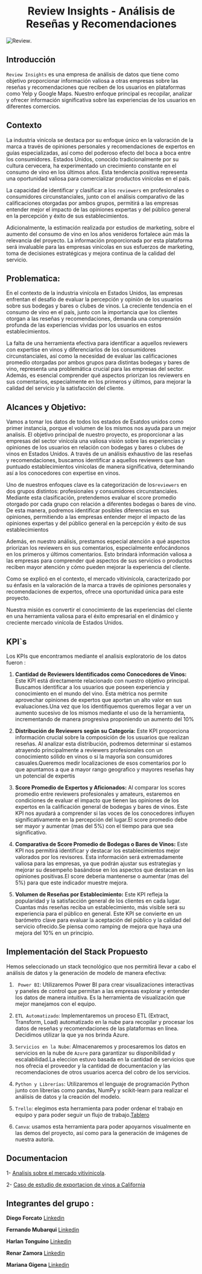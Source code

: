 <h1 align='center'>
 <b>Review Insights - Análisis de Reseñas y Recomendaciones</b>
</h1>


![Review](https://github.com/mariangigena/proyectogrupal/blob/main/imagenes/Banner%20de%20LinkedIn%20Sencillo%20Tecnolog%C3%ADa.png).

## **Introducción**

`Review Insights` es una empresa de análisis de datos que tiene como objetivo proporcionar información valiosa a otras empresas sobre las reseñas y recomendaciones que reciben de los usuarios en plataformas como Yelp y Google Maps. Nuestro enfoque principal es recopilar, analizar y ofrecer información significativa sobre las experiencias de los usuarios en diferentes comercios.

## **Contexto**

La industria vinícola se destaca por su enfoque único en la valoración de la marca a través de opiniones personales y recomendaciones de expertos en guías especializadas, así como del poderoso efecto del boca a boca entre los consumidores. Estados Unidos, conocido tradicionalmente por su cultura cervecera, ha experimentado un crecimiento constante en el consumo de vino en los últimos años. Esta tendencia positiva representa una oportunidad valiosa para comercializar productos vinícolas en el país.

La capacidad de identificar y clasificar a los `reviewers` en profesionales o consumidores circunstanciales, junto con el análisis comparativo de las calificaciones otorgadas por ambos grupos, permitirá a las empresas entender mejor el impacto de las opiniones expertas y del público general en la percepción y éxito de sus establecimientos.

Adicionalmente, la estimación realizada por estudios de marketing, sobre el aumento del consumo de vino en los años venideros fortalece aún más la relevancia del proyecto. La información proporcionada por esta plataforma será invaluable para las empresas vinícolas en sus esfuerzos de marketing, toma de decisiones estratégicas y mejora continua de la calidad del servicio.

## **Problematica**:

En el contexto de la industria vinícola en Estados Unidos, las empresas enfrentan el desafío de evaluar la percepción y opinión de los usuarios sobre sus bodegas y bares o clubes de vinos. La creciente tendencia en el consumo de vino en el país, junto con la importancia que los clientes otorgan a las reseñas y recomendaciones, demanda una comprensión profunda de las experiencias vividas por los usuarios en estos establecimientos.

La falta de una herramienta efectiva para identificar a aquellos reviewers con expertise en vinos y diferenciarlos de los consumidores circunstanciales, así como la necesidad de evaluar las calificaciones promedio otorgadas por ambos grupos para distintas bodegas y bares de vino, representa una problemática crucial para las empresas del sector. Además, es esencial comprender qué aspectos priorizan los reviewers en sus comentarios, especialmente en los primeros y últimos, para mejorar la calidad del servicio y la satisfacción del cliente.



## **Alcances y Objetivo**:

Vamos a tomar los datos de todos los estados de Esatdos unidos como primer instancia, porque el volumen de los mismos nos ayuda para un mejor analisis.
El objetivo principal de nuestro proyecto, es proporcionar a las empresas del sector vinícola una valiosa visión sobre las experiencias y opiniones de los usuarios en relación con bodegas y bares o clubes de vinos en Estados Unidos. A través de un análisis exhaustivo de las reseñas y recomendaciones, buscamos identificar a aquellos reviewers que han puntuado establecimientos vinícolas de manera significativa, determinando así a los conocedores con expertise en vinos.

Uno de nuestros enfoques clave es la categorización de los`reviewers` en dos grupos distintos: profesionales y consumidores circunstanciales. Mediante esta clasificación, pretendemos evaluar el score promedio otorgado por cada grupo con relación a diferentes bodegas o bares de vino. De esta manera, podremos identificar posibles diferencias en sus opiniones, permitiendo a las empresas entender mejor el impacto de las opiniones expertas y del público general en la percepción y éxito de sus establecimientos
 

Además, en nuestro análisis, prestamos especial atención a qué aspectos priorizan los reviewers en sus comentarios, especialmente enfocándonos en los primeros y últimos comentarios. Esto brindará información valiosa a las empresas para comprender qué aspectos de sus servicios o productos reciben mayor atención y cómo pueden mejorar la experiencia del cliente.

Como se explicó en el contexto, el mercado vitivinícola, caracterizado por su énfasis en la valoración de la marca a través de opiniones personales y recomendaciones de expertos, ofrece una oportunidad única para este proyecto.

Nuestra misión es convertir el conocimiento de las experiencias del cliente en una herramienta valiosa para el éxito empresarial en el dinámico y creciente mercado vinícola de Estados Unidos.


## **KPI`s**

Los KPIs que encontramos mediante el analisis exploratorio de los datos fueron :

1. **Cantidad de Reviewers Identificados como Conocedores de Vinos:** Este KPI está directamente relacionado con nuestro objetivo principal. Buscamos identificar a los usuarios que poseen experiencia y conocimiento en el mundo del vino. Esta métrica nos permite aprovechar opiniones de expertos que aportan un alto valor en sus evaluaciones.Una vez que los identifiquemos queremos llegar a ver un aumento sucesivo de los mismos mediante el uso de la herramienta, incrementando de manera progresiva proponiendo un aumento del 10%


2. **Distribución de Reviewers según su Categoría:**  Este KPI proporciona información crucial sobre la composición de los usuarios que realizan reseñas. Al analizar esta distribución, podremos determinar si estamos atrayendo principalmente a reviewers profesionales con un conocimiento sólido en vinos o si la mayoría son consumidores casuales.Queremos medir localizaciones de esos comentarios por lo que apuntamos a que a mayor rango geografico y mayores reseñas hay un potencial de expertis


3. **Score Promedio de Expertos y Aficionados:** Al comparar los scores promedio entre reviewers profesionales y amateurs, estaremos en condiciones de evaluar el impacto que tienen las opiniones de los expertos en la calificación general de bodegas y bares de vinos. Este KPI nos ayudará a comprender si las voces de los conocedores influyen significativamente en la percepción del lugar.El score promedio debe ser mayor y aumentar (mas del 5%) con el tiempo para que sea significativo.


4. **Comparativa de Score Promedio de Bodegas o Bares de Vinos:** Este KPI nos permitirá identificar y destacar los establecimientos mejor valorados por los revisores. Esta información será extremadamente valiosa para las empresas, ya que podrán ajustar sus estrategias y mejorar su desempeño basándose en los aspectos que destacan en las opiniones positivas.El score deberia mantenerse o aumentar (mas del 5%) para que este indicador muestre mejora.

5. **Volumen de Reseñas por Establecimiento:** Este KPI refleja la popularidad y la satisfacción general de los clientes en cada lugar. Cuantas más reseñas reciba un establecimiento, más visible será su experiencia para el público en general. Este KPI se convierte en un barómetro clave para evaluar la aceptación del público y la calidad del servicio ofrecido.Se piensa como ramping de mejora que haya una mejora del 10% en un principio.


## **Implementación del Stack Propuesto**

Hemos seleccionado un stack tecnológico que nos permitirá llevar a cabo el análisis de datos y la generación de modelo de manera efectiva:

1. ` Power BI`: Utilizaremos Power BI para crear visualizaciones interactivas y paneles de control que permitan a las empresas explorar y entender los datos de manera intuitiva. Es la  herramienta de visualización que mejor manejamos con el equipo.

2. `ETL Automatizado`: Implementaremos un proceso ETL (Extract, Transform, Load) automatizado en la nube para recopilar y procesar los datos de reseñas y recomendaciones de las plataformas en línea. Decidimos utilizar la que ya nos brinda Azure.

3. `Servicios en la Nube`: Almacenaremos y procesaremos los datos en servicios en la nube de `Azure` para garantizar su disponibilidad y escalabilidad.La eleccion estuvo basada en la cantidad de servicios que nos ofrecia el proveedor y la cantidad de documentacion y las recomendaciones de otros usuarios acerca del cobro de los servicios.

4. `Python y Librerías`: Utilizaremos el lenguaje de programación Python junto con librerías como pandas, NumPy y scikit-learn para realizar el análisis de datos y la creación del modelo. 

5. `Trello`: elegimos esta herramienta para poder ordenar el trabajo en equipo y para poder seguir un flujo de trabajo.[Tablero](https://trello.com/b/Wgepholb/google-yelp)

5. `Canva`: usamos esta herramienta para poder apoyarnos visualmente en las demos del proyecto, así como para la generación de imágenes de nuestra autoría.


## Documentacion 
1- [Analisis sobre el mercado vitivinicola](https://www.tecnovino.com/estados-unidos-el-pais-que-mas-gasta-en-vino-del-mundo/).

2- [Caso de estudio de exportacion de vinos a California](https://es.scribd.com/document/499977209/Dialnet-ExportacionDeVinoTintoAlEstadoDeCalifornia-7242720)



## Integrantes del grupo :

**Diego Forcato** [Linkedin](https://www.linkedin.com/in/diegoforcato)

**Fernando Mubarqui** [Linkedin](https://www.linkedin.com/in/fernando-mubarqui-540136106/)

**Harlan Tonguino** [Linkedin](https://www.linkedin.com/in/harlan-37048a174/)

**Renar Zamora** [Linkedin](https://www.linkedin.com/in/renar-arnoldo-zamora-54bb9024/)

**Mariana Gigena** [Linkedin](https://www.linkedin.com/in/mariana-gigena/)


